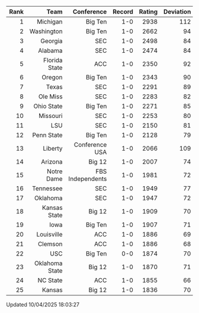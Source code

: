| Rank  | Team                 | Conference           | Record   | Rating | Deviation |
| ---:  | ---:                 | ---:                 | ---:     | ---:   | ---:      |
| 1     | Michigan             | Big Ten              | 1-0      | 2938   | 112       |
| 2     | Washington           | Big Ten              | 1-0      | 2662   | 94        |
| 3     | Georgia              | SEC                  | 1-0      | 2498   | 84        |
| 4     | Alabama              | SEC                  | 1-0      | 2474   | 84        |
| 5     | Florida State        | ACC                  | 1-0      | 2350   | 92        |
| 6     | Oregon               | Big Ten              | 1-0      | 2343   | 90        |
| 7     | Texas                | SEC                  | 1-0      | 2291   | 89        |
| 8     | Ole Miss             | SEC                  | 1-0      | 2283   | 82        |
| 9     | Ohio State           | Big Ten              | 1-0      | 2271   | 85        |
| 10    | Missouri             | SEC                  | 1-0      | 2253   | 80        |
| 11    | LSU                  | SEC                  | 1-0      | 2150   | 81        |
| 12    | Penn State           | Big Ten              | 1-0      | 2128   | 79        |
| 13    | Liberty              | Conference USA       | 1-0      | 2066   | 109       |
| 14    | Arizona              | Big 12               | 1-0      | 2007   | 74        |
| 15    | Notre Dame           | FBS Independents     | 1-0      | 1981   | 72        |
| 16    | Tennessee            | SEC                  | 1-0      | 1949   | 77        |
| 17    | Oklahoma             | SEC                  | 1-0      | 1947   | 72        |
| 18    | Kansas State         | Big 12               | 1-0      | 1909   | 70        |
| 19    | Iowa                 | Big Ten              | 1-0      | 1907   | 71        |
| 20    | Louisville           | ACC                  | 1-0      | 1886   | 69        |
| 21    | Clemson              | ACC                  | 1-0      | 1886   | 68        |
| 22    | USC                  | Big Ten              | 0-0      | 1874   | 70        |
| 23    | Oklahoma State       | Big 12               | 1-0      | 1870   | 71        |
| 24    | NC State             | ACC                  | 1-0      | 1855   | 66        |
| 25    | Kansas               | Big 12               | 1-0      | 1836   | 70        |

Updated 10/04/2025 18:03:27
